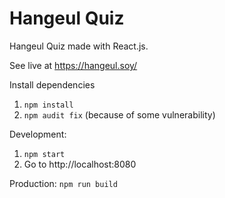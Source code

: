 # Hangeul Quiz
Hangeul Quiz made with React.js.

See live at https://hangeul.soy/

Install dependencies
1. `npm install`
2. `npm audit fix` (because of some vulnerability)

Development:
1. `npm start`
2. Go to http://localhost:8080

Production: `npm run build`

